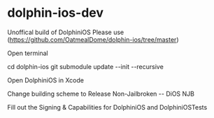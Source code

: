 # dolphin-ios-dev

Unoffical build of DolphiniOS Please use (https://github.com/OatmealDome/dolphin-ios/tree/master)

Open terminal

cd dolphin-ios
git submodule update --init --recursive

Open DolphiniOS in Xcode

Change building scheme to Release Non-Jailbroken -- DiOS NJB

Fill out the Signing & Capabilities for DolphiniOS and DolphiniOSTests
